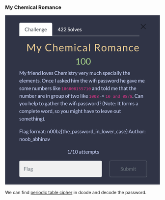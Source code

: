 ### My Chemical Romance

![My Chemical Romance](https://github.com/Hed6eH0g/ctf/blob/main/2023/n00bzctf/misc/my_chemical_romance/my_chemical_romance_0.png)

We can find [periodic table cipher](https://www.dcode.fr/atomic-number-substitution) in dcode and decode the password.